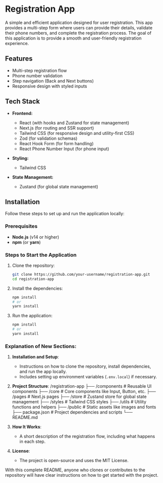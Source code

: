 # Registration App

A simple and efficient application designed for user registration. This app provides a multi-step form where users can provide their details, validate their phone numbers, and complete the registration process. The goal of this application is to provide a smooth and user-friendly registration experience.

## Features
- Multi-step registration flow
- Phone number validation
- Step navigation (Back and Next buttons)
- Responsive design with styled inputs

## Tech Stack
- **Frontend:** 
  - React (with hooks and Zustand for state management)
  - Next.js (for routing and SSR support)
  - Tailwind CSS (for responsive design and utility-first CSS)
  - Zod (for validation schemas)
  - React Hook Form (for form handling)
  - React Phone Number Input (for phone input)
  
- **Styling:** 
  - Tailwind CSS

- **State Management:** 
  - Zustand (for global state management)

## Installation

Follow these steps to set up and run the application locally:

### Prerequisites
- **Node.js** (v14 or higher)
- **npm** (or **yarn**)

### Steps to Start the Application

1. Clone the repository:

   ```bash
   git clone https://github.com/your-username/registration-app.git
   cd registration-app

2. Install the dependencies:

   ```bash
   npm install
   # or
   yarn install

3. Run the application:

   ```bash
   npm install
   # or
   yarn install


### Explanation of New Sections:
1. **Installation and Setup**:
   - Instructions on how to clone the repository, install dependencies, and run the app locally.
   - Includes setting up environment variables (`.env.local`) if necessary.
   
2. **Project Structure**:
   /registration-app
            ├── /components          # Reusable UI components
            ├── /core                # Core components like Input, Button, etc.
            ├── /pages               # Next.js pages
            ├── /store               # Zustand store for global state management
            ├── /styles              # Tailwind CSS styles
            ├── /utils               # Utility functions and helpers
            ├── /public              # Static assets like images and fonts
            ├── package.json         # Project dependencies and scripts
            └── README.md  

3. **How It Works**:
   - A short description of the registration flow, including what happens in each step.

5. **License**:
   - The project is open-source and uses the MIT License.

With this complete README, anyone who clones or contributes to the repository will have clear instructions on how to get started with the project.

